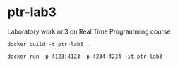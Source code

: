 # ptr-lab3
Laboratory work nr.3 on Real Time Programming course

```
docker build -t ptr-lab3 .
```

```
docker run -p 4123:4123 -p 4234:4234 -it ptr-lab3 
```